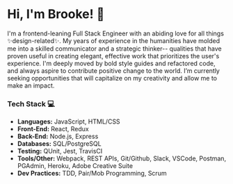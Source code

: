 # Hi, I'm Brooke! 👋 

I'm a frontend-leaning Full Stack Engineer with an abiding love for all things ✨design-related✨. My years of experience in the humanities have molded me into a skilled communicator and a strategic thinker-- qualities that have proven useful in creating elegant, effective work that prioritizes the user's experience. I'm deeply moved by bold style guides and refactored code, and always aspire to contribute positive change to the world. I’m currently seeking opportunities that will capitalize on my creativity and allow me to make an impact.

### Tech Stack 💻

<ul>
  <li><strong>Languages:</strong> JavaScript, HTML/CSS</li>
  <li><strong>Front-End:</strong> React, Redux</li>
  <li><strong>Back-End:</strong> Node.js, Express</li>
  <li><strong>Databases:</strong> SQL/PostgreSQL</li>
  <li><strong>Testing:</strong> QUnit, Jest, TravisCI</li>
  <li><strong>Tools/Other:</strong> Webpack, REST APIs, Git/Github, Slack, VSCode, Postman, PGAdmin, Heroku, Adobe Creative Suite</li>
  <li><strong>Dev Practices:</strong> TDD, Pair/Mob Programming, Scrum</li>
</ul>
